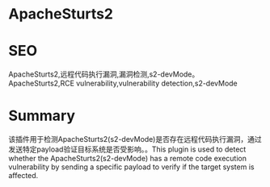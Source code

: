 # ApacheSturts2
# SEO
ApacheSturts2,远程代码执行漏洞,漏洞检测,s2-devMode。ApacheSturts2,RCE vulnerability,vulnerability detection,s2-devMode
# Summary
该插件用于检测ApacheSturts2(s2-devMode)是否存在远程代码执行漏洞，通过发送特定payload验证目标系统是否受影响。。This plugin is used to detect whether the ApacheSturts2(s2-devMode) has a remote code execution vulnerability by sending a specific payload to verify if the target system is affected.
